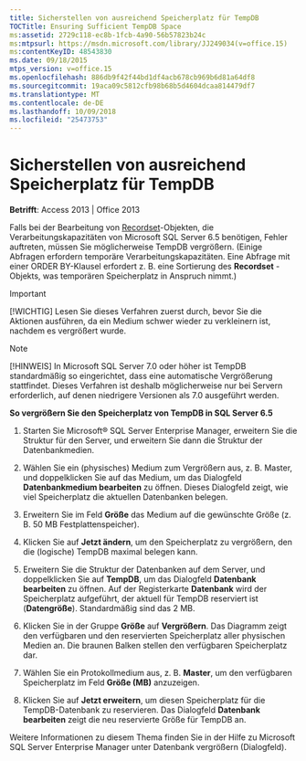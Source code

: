 ```yaml
---
title: Sicherstellen von ausreichend Speicherplatz für TempDB
TOCTitle: Ensuring Sufficient TempDB Space
ms:assetid: 2729c118-ec8b-1fcb-4a90-56b57823b24c
ms:mtpsurl: https://msdn.microsoft.com/library/JJ249034(v=office.15)
ms:contentKeyID: 48543830
ms.date: 09/18/2015
mtps_version: v=office.15
ms.openlocfilehash: 886db9f42f44bd1df4acb678cb969b6d81a64df8
ms.sourcegitcommit: 19aca09c5812cfb98b68b5d4604dcaa814479df7
ms.translationtype: MT
ms.contentlocale: de-DE
ms.lasthandoff: 10/09/2018
ms.locfileid: "25473753"
---
```

# <a name="ensuring-sufficient-tempdb-space"></a>Sicherstellen von ausreichend Speicherplatz für TempDB


**Betrifft**: Access 2013 | Office 2013

Falls bei der Bearbeitung von [Recordset](recordset-object-ado.md)-Objekten, die Verarbeitungskapazitäten von Microsoft SQL Server 6.5 benötigen, Fehler auftreten, müssen Sie möglicherweise TempDB vergrößern. (Einige Abfragen erfordern temporäre Verarbeitungskapazitäten. Eine Abfrage mit einer ORDER BY-Klausel erfordert z. B. eine Sortierung des **Recordset** -Objekts, was temporären Speicherplatz in Anspruch nimmt.)


> [!IMPORTANT]
> <P>[!WICHTIG] Lesen Sie dieses Verfahren zuerst durch, bevor Sie die Aktionen ausführen, da ein Medium schwer wieder zu verkleinern ist, nachdem es vergrößert wurde.</P>




> [!NOTE]
> <P>[!HINWEIS] In Microsoft SQL Server 7.0 oder höher ist TempDB standardmäßig so eingerichtet, dass eine automatische Vergrößerung stattfindet. Dieses Verfahren ist deshalb möglicherweise nur bei Servern erforderlich, auf denen niedrigere Versionen als 7.0 ausgeführt werden.</P>



**So vergrößern Sie den Speicherplatz von TempDB in SQL Server 6.5**

1.  Starten Sie Microsoft® SQL Server Enterprise Manager, erweitern Sie die Struktur für den Server, und erweitern Sie dann die Struktur der Datenbankmedien.

2.  Wählen Sie ein (physisches) Medium zum Vergrößern aus, z. B. Master, und doppelklicken Sie auf das Medium, um das Dialogfeld **Datenbankmedium bearbeiten** zu öffnen. Dieses Dialogfeld zeigt, wie viel Speicherplatz die aktuellen Datenbanken belegen.

3.  Erweitern Sie im Feld **Größe** das Medium auf die gewünschte Größe (z. B. 50 MB Festplattenspeicher).

4.  Klicken Sie auf **Jetzt ändern**, um den Speicherplatz zu vergrößern, den die (logische) TempDB maximal belegen kann.

5.  Erweitern Sie die Struktur der Datenbanken auf dem Server, und doppelklicken Sie auf **TempDB**, um das Dialogfeld **Datenbank bearbeiten** zu öffnen. Auf der Registerkarte **Datenbank** wird der Speicherplatz aufgeführt, der aktuell für TempDB reserviert ist (**Datengröße**). Standardmäßig sind das 2 MB.

6.  Klicken Sie in der Gruppe **Größe** auf **Vergrößern**. Das Diagramm zeigt den verfügbaren und den reservierten Speicherplatz aller physischen Medien an. Die braunen Balken stellen den verfügbaren Speicherplatz dar.

7.  Wählen Sie ein Protokollmedium aus, z. B. **Master**, um den verfügbaren Speicherplatz im Feld **Größe (MB)** anzuzeigen.

8.  Klicken Sie auf **Jetzt erweitern**, um diesen Speicherplatz für die TempDB-Datenbank zu reservieren. Das Dialogfeld **Datenbank bearbeiten** zeigt die neu reservierte Größe für TempDB an.

Weitere Informationen zu diesem Thema finden Sie in der Hilfe zu Microsoft SQL Server Enterprise Manager unter Datenbank vergrößern (Dialogfeld).

